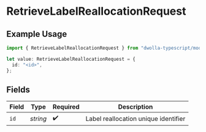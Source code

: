 # RetrieveLabelReallocationRequest

## Example Usage

```typescript
import { RetrieveLabelReallocationRequest } from "dwolla-typescript/models/operations";

let value: RetrieveLabelReallocationRequest = {
  id: "<id>",
};
```

## Fields

| Field                                | Type                                 | Required                             | Description                          |
| ------------------------------------ | ------------------------------------ | ------------------------------------ | ------------------------------------ |
| `id`                                 | *string*                             | :heavy_check_mark:                   | Label reallocation unique identifier |